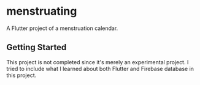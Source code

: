 # menstruating

A Flutter project of a menstruation calendar.

## Getting Started

This project is not completed since it's merely an experimental project. 
I tried to include what I learned about both Flutter and Firebase database in this project.
